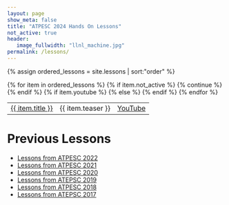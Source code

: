 ```yaml
---
layout: page
show_meta: false
title: "ATPESC 2024 Hands On Lessons"
not_active: true
header:
   image_fullwidth: "llnl_machine.jpg"
permalink: /lessons/
---
```


{% assign ordered_lessons = site.lessons | sort:"order" %}
<table>
{% for item in ordered_lessons %}
    {% if item.not_active %}
        {% continue %}
    {% endif %}
    <tr>
    <td><a href="{{ site.url }}{{ site.baseurl }}{{ item.url }}">{{ item.title }}</a></td>
    <td>{{ item.teaser }}</td>
    {% if item.youtube %}
        <td><a href="{{ item.youtube }}">YouTube</a></td>
    {% else %}
    <!--    <td>Video to be added</td> -->
    {% endif %}
    </tr>
{% endfor %}
</table>

# Previous Lessons
* [Lessons from ATPESC 2022](https://xsdk-project.github.io/MathPackagesTraining2022/lessons/)
* [Lessons from ATPESC 2021](https://xsdk-project.github.io/MathPackagesTraining2021/lessons/)
* [Lessons from ATPESC 2020](https://xsdk-project.github.io/MathPackagesTraining2020/)
* [Lessons from ATEPSC 2019](https://xsdk-project.github.io/MathPackagesTraining/)
* [Lessons from ATPESC 2018](https://xsdk-project.github.io/ATPESC2018HandsOnLessons/)
* [Lessons from ATEPSC 2017](https://xsdk-project.github.io/HandsOnLessons/lessons/lessons.html)
